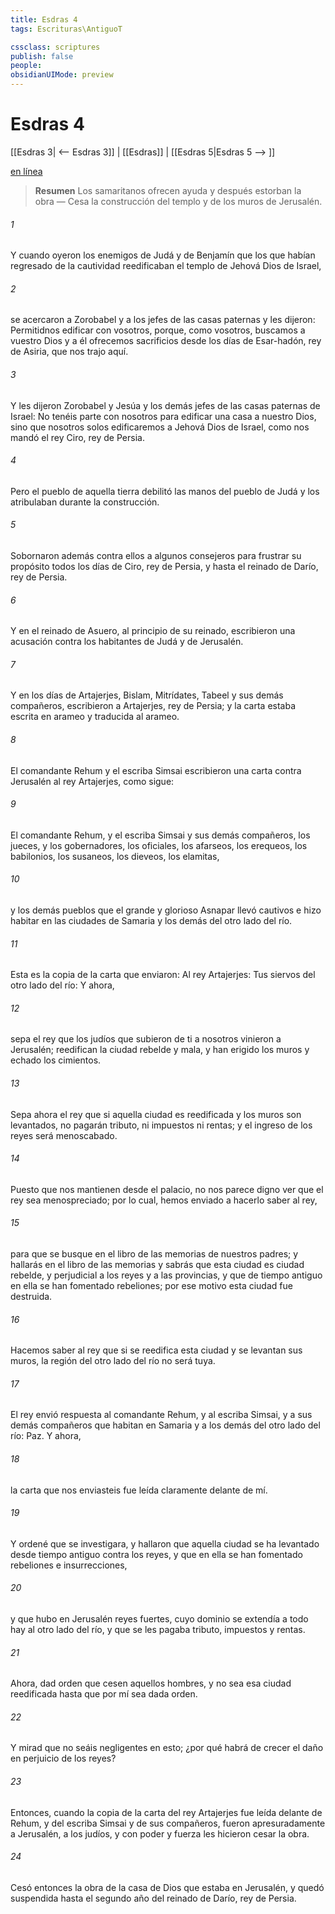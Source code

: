 ```yaml
---
title: Esdras 4
tags: Escrituras\AntiguoT

cssclass: scriptures
publish: false
people:
obsidianUIMode: preview
---
```


# Esdras 4
[[Esdras 3| <-- Esdras 3]] | [[Esdras]] | [[Esdras 5|Esdras 5 --> ]]

[en línea](https://churchofjesuschrist.org/study/scriptures/ot/ezra/4?lang=spa)

> __Resumen__
Los samaritanos ofrecen ayuda y después estorban la obra — Cesa la construcción del templo y de los muros de Jerusalén.

###### 1 
Y cuando oyeron los enemigos de Judá y de Benjamín que los que habían regresado de la cautividad reedificaban el templo de Jehová Dios de Israel,

###### 2 
se acercaron a Zorobabel y a los jefes de las casas paternas y les dijeron: Permitidnos edificar con vosotros, porque, como vosotros, buscamos a vuestro Dios y a él ofrecemos sacrificios desde los días de Esar-hadón, rey de Asiria, que nos trajo aquí.

###### 3 
Y les dijeron Zorobabel y Jesúa y los demás jefes de las casas paternas de Israel: No tenéis parte con nosotros para edificar una casa a nuestro Dios, sino que nosotros solos  edificaremos a Jehová Dios de Israel, como nos mandó el rey Ciro, rey de Persia.

###### 4 
Pero el pueblo de aquella tierra debilitó las manos del pueblo de Judá y los atribulaban durante la construcción.

###### 5 
Sobornaron además contra ellos a algunos consejeros para frustrar su propósito todos los días de Ciro, rey de Persia, y hasta el reinado de Darío, rey de Persia.

###### 6 
Y en el reinado de Asuero, al principio de su reinado, escribieron una acusación contra los habitantes de Judá y de Jerusalén.

###### 7 
Y en los días de Artajerjes, Bislam, Mitrídates, Tabeel y sus demás compañeros, escribieron a Artajerjes, rey de Persia; y la carta estaba escrita en arameo y traducida al arameo.

###### 8 
El comandante Rehum y el escriba Simsai escribieron una carta contra Jerusalén al rey Artajerjes, como sigue:

###### 9 
El comandante Rehum, y el escriba Simsai y sus demás compañeros, los jueces, y los gobernadores, los oficiales, los afarseos, los erequeos, los babilonios, los susaneos, los dieveos, los elamitas,

###### 10 
y los demás pueblos que el grande y glorioso Asnapar llevó cautivos e hizo habitar en las ciudades de Samaria y los demás del otro lado del río.

###### 11 
Esta es la copia de la carta que enviaron: Al rey Artajerjes: Tus siervos del otro lado del río: Y ahora,

###### 12 
sepa el rey que los judíos que subieron de ti a nosotros vinieron a Jerusalén; reedifican la ciudad rebelde y mala, y han erigido los muros y echado los cimientos.

###### 13 
Sepa ahora el rey que si aquella ciudad es reedificada y los muros son levantados, no pagarán tributo, ni impuestos ni rentas; y el ingreso de los reyes será menoscabado.

###### 14 
Puesto que nos mantienen desde el palacio, no nos parece digno ver que el rey sea menospreciado; por lo cual, hemos enviado a hacerlo saber al rey,

###### 15 
para que se busque en el libro de las memorias de nuestros padres; y hallarás en el libro de las memorias y sabrás que esta ciudad es ciudad rebelde, y perjudicial a los reyes y a las provincias, y que de tiempo antiguo en ella se han fomentado rebeliones; por ese motivo esta ciudad fue destruida.

###### 16 
Hacemos saber al rey que si se reedifica esta ciudad y se levantan sus muros, la región del otro lado del río no será tuya.

###### 17 
El rey envió respuesta al comandante Rehum, y al escriba Simsai, y a sus demás compañeros que habitan en Samaria y a los demás del otro lado del río: Paz. Y ahora,

###### 18 
la carta que nos enviasteis fue leída claramente delante de mí.

###### 19 
Y ordené que se investigara, y hallaron que aquella ciudad se ha levantado desde tiempo antiguo contra los reyes, y que en ella se han fomentado rebeliones e insurrecciones,

###### 20 
y que hubo en Jerusalén reyes fuertes, cuyo dominio se extendía a todo  hay al otro lado del río, y que se les pagaba tributo, impuestos y rentas.

###### 21 
Ahora,  dad orden que cesen aquellos hombres, y no sea esa ciudad reedificada hasta que por mí sea dada  orden.

###### 22 
Y mirad que no seáis negligentes en esto; ¿por qué habrá de crecer el daño en perjuicio de los reyes?

###### 23 
Entonces, cuando la copia de la carta del rey Artajerjes fue leída delante de Rehum, y del escriba Simsai y de sus compañeros, fueron apresuradamente a Jerusalén, a los judíos, y con poder y fuerza les hicieron cesar la obra.

###### 24 
Cesó entonces la obra de la casa de Dios que estaba en Jerusalén, y quedó suspendida hasta el segundo año del reinado de Darío, rey de Persia.

